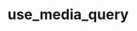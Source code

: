 # use_media_query

<!-- cmdrun python3 ../extract_doc_comment.py use_media_query use_media_query -->
